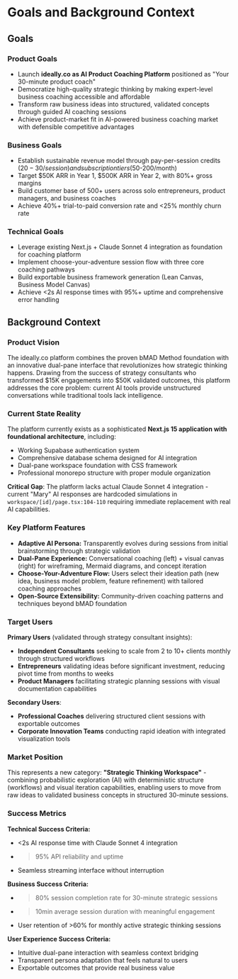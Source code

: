 # Goals and Background Context

## Goals

### Product Goals
- Launch **ideally.co as AI Product Coaching Platform** positioned as "Your 30-minute product coach"
- Democratize high-quality strategic thinking by making expert-level business coaching accessible and affordable
- Transform raw business ideas into structured, validated concepts through guided AI coaching sessions
- Achieve product-market fit in AI-powered business coaching market with defensible competitive advantages

### Business Goals  
- Establish sustainable revenue model through pay-per-session credits ($20-30/session) and subscription tiers ($50-200/month)
- Target $50K ARR in Year 1, $500K ARR in Year 2, with 80%+ gross margins
- Build customer base of 500+ users across solo entrepreneurs, product managers, and business coaches
- Achieve 40%+ trial-to-paid conversion rate and <25% monthly churn rate

### Technical Goals
- Leverage existing Next.js + Claude Sonnet 4 integration as foundation for coaching platform
- Implement choose-your-adventure session flow with three core coaching pathways
- Build exportable business framework generation (Lean Canvas, Business Model Canvas)
- Achieve <2s AI response times with 95%+ uptime and comprehensive error handling

## Background Context

### Product Vision
The ideally.co platform combines the proven bMAD Method foundation with an innovative dual-pane interface that revolutionizes how strategic thinking happens. Drawing from the success of strategy consultants who transformed $15K engagements into $50K validated outcomes, this platform addresses the core problem: current AI tools provide unstructured conversations while traditional tools lack intelligence.

### Current State Reality
The platform currently exists as a sophisticated **Next.js 15 application with foundational architecture**, including:
- Working Supabase authentication system
- Comprehensive database schema designed for AI integration
- Dual-pane workspace foundation with CSS framework
- Professional monorepo structure with proper module organization

**Critical Gap**: The platform lacks actual Claude Sonnet 4 integration - current "Mary" AI responses are hardcoded simulations in `workspace/[id]/page.tsx:104-110` requiring immediate replacement with real AI capabilities.

### Key Platform Features
- **Adaptive AI Persona:** Transparently evolves during sessions from initial brainstorming through strategic validation
- **Dual-Pane Experience:** Conversational coaching (left) + visual canvas (right) for wireframing, Mermaid diagrams, and concept iteration
- **Choose-Your-Adventure Flow:** Users select their ideation path (new idea, business model problem, feature refinement) with tailored coaching approaches
- **Open-Source Extensibility:** Community-driven coaching patterns and techniques beyond bMAD foundation

### Target Users
**Primary Users** (validated through strategy consultant insights):
- **Independent Consultants** seeking to scale from 2 to 10+ clients monthly through structured workflows
- **Entrepreneurs** validating ideas before significant investment, reducing pivot time from months to weeks
- **Product Managers** facilitating strategic planning sessions with visual documentation capabilities

**Secondary Users**:
- **Professional Coaches** delivering structured client sessions with exportable outcomes
- **Corporate Innovation Teams** conducting rapid ideation with integrated visualization tools

### Market Position
This represents a new category: **"Strategic Thinking Workspace"** - combining probabilistic exploration (AI) with deterministic structure (workflows) and visual iteration capabilities, enabling users to move from raw ideas to validated business concepts in structured 30-minute sessions.

### Success Metrics
**Technical Success Criteria:**
- <2s AI response time with Claude Sonnet 4 integration
- >95% API reliability and uptime
- Seamless streaming interface without interruption

**Business Success Criteria:**
- >80% session completion rate for 30-minute strategic sessions
- >10min average session duration with meaningful engagement
- User retention of >60% for monthly active strategic thinking sessions

**User Experience Success Criteria:**
- Intuitive dual-pane interaction with seamless context bridging
- Transparent persona adaptation that feels natural to users
- Exportable outcomes that provide real business value